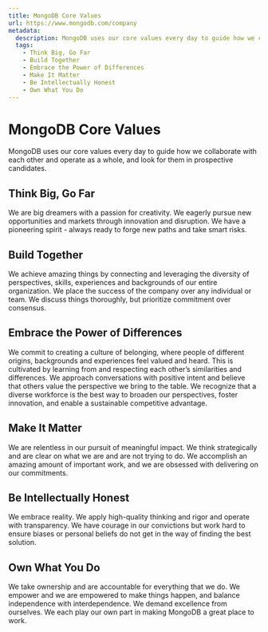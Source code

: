 ```yaml
---
title: MongoDB Core Values
url: https://www.mongodb.com/company
metadata:
  description: MongoDB uses our core values every day to guide how we collaborate with each other and operate as a whole, and look for them in prospective candidates.
  tags:
    - Think Big, Go Far
    - Build Together
    - Embrace the Power of Differences
    - Make It Matter
    - Be Intellectually Honest
    - Own What You Do
---
```


# MongoDB Core Values

MongoDB uses our core values every day to guide how we collaborate with each other and operate as a whole, and look for them in prospective candidates.

## Think Big, Go Far

We are big dreamers with a passion for creativity. We eagerly pursue new opportunities and markets through innovation and disruption. We have a pioneering spirit - always ready to forge new paths and take smart risks.

## Build Together

We achieve amazing things by connecting and leveraging the diversity of perspectives, skills, experiences and backgrounds of our entire organization. We place the success of the company over any individual or team. We discuss things thoroughly, but prioritize commitment over consensus.

## Embrace the Power of Differences

We commit to creating a culture of belonging, where people of different origins, backgrounds and experiences feel valued and heard. This is cultivated by learning from and respecting each other’s similarities and differences. We approach conversations with positive intent and believe that others value the perspective we bring to the table. We recognize that a diverse workforce is the best way to broaden our perspectives, foster innovation, and enable a sustainable competitive advantage.

## Make It Matter

We are relentless in our pursuit of meaningful impact. We think strategically and are clear on what we are and are not trying to do. We accomplish an amazing amount of important work, and we are obsessed with delivering on our commitments.

## Be Intellectually Honest

We embrace reality. We apply high-quality thinking and rigor and operate with transparency. We have courage in our convictions but work hard to ensure biases or personal beliefs do not get in the way of finding the best solution.

## Own What You Do

We take ownership and are accountable for everything that we do. We empower and we are empowered to make things happen, and balance independence with interdependence. We demand excellence from ourselves. We each play our own part in making MongoDB a great place to work.
